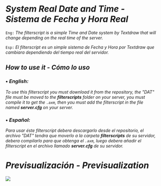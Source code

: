 # _System Real Date and Time - Sistema de Fecha y Hora Real_

`Eng:`
_The filterscript is a simple Time and Date system by Textdraw that will change depending on the real time of the server._

`Esp:`
_El filterscript es un simple sistema de Fecha y Hora por Textdraw que cambiara dependiendo del tiempo real del servidor._

## _How to use it - Cómo lo uso_

### • _**English:**_
_To use this filterscript you must download it from the repository, the "DAT" file must be moved to the **filterscripts** folder on your server, you must compile it to get the `.axm`, then you must add the filterscript in the file named **server.cfg** on your server._

### • _**Español:**_
_Para usar éste filterscript debera descargarlo desde el repositorio, el archivo "DAT" tendra que moverlo a la carpeta **filterscripts** de su servidor, debera compilarlo para que obtenga el `.axm`, luego debera añadir el filterscript en el archivo llamado **server.cfg** de su servidor._

# _Previsualización - Previsualization_
![](https://media.discordapp.net/attachments/1101409343242502187/1101409996606013450/unknown.png?width=1025&height=233)
